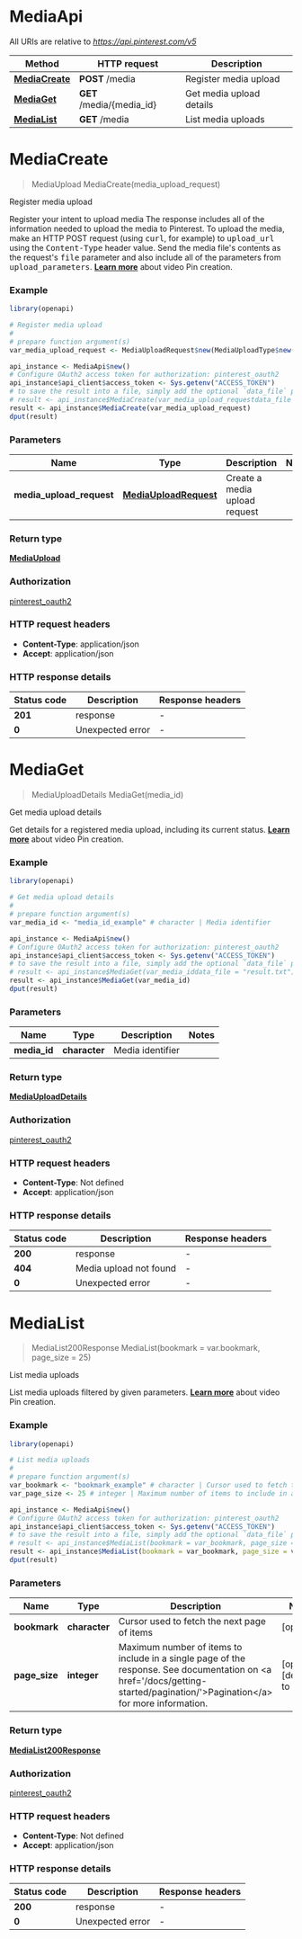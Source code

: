 # MediaApi

All URIs are relative to *https://api.pinterest.com/v5*

Method | HTTP request | Description
------------- | ------------- | -------------
[**MediaCreate**](MediaApi.md#MediaCreate) | **POST** /media | Register media upload
[**MediaGet**](MediaApi.md#MediaGet) | **GET** /media/{media_id} | Get media upload details
[**MediaList**](MediaApi.md#MediaList) | **GET** /media | List media uploads


# **MediaCreate**
> MediaUpload MediaCreate(media_upload_request)

Register media upload

Register your intent to upload media  The response includes all of the information needed to upload the media to Pinterest.  To upload the media, make an HTTP POST request (using <tt>curl</tt>, for example) to <tt>upload_url</tt> using the <tt>Content-Type</tt> header value. Send the media file's contents as the request's <tt>file</tt> parameter and also include all of the parameters from <tt>upload_parameters</tt>.  <strong><a href='/docs/content/content-creation/#Creating%20video%20Pins'>Learn more</a></strong> about video Pin creation.

### Example
```R
library(openapi)

# Register media upload
#
# prepare function argument(s)
var_media_upload_request <- MediaUploadRequest$new(MediaUploadType$new()) # MediaUploadRequest | Create a media upload request

api_instance <- MediaApi$new()
# Configure OAuth2 access token for authorization: pinterest_oauth2
api_instance$api_client$access_token <- Sys.getenv("ACCESS_TOKEN")
# to save the result into a file, simply add the optional `data_file` parameter, e.g.
# result <- api_instance$MediaCreate(var_media_upload_requestdata_file = "result.txt")
result <- api_instance$MediaCreate(var_media_upload_request)
dput(result)
```

### Parameters

Name | Type | Description  | Notes
------------- | ------------- | ------------- | -------------
 **media_upload_request** | [**MediaUploadRequest**](MediaUploadRequest.md)| Create a media upload request | 

### Return type

[**MediaUpload**](MediaUpload.md)

### Authorization

[pinterest_oauth2](../README.md#pinterest_oauth2)

### HTTP request headers

 - **Content-Type**: application/json
 - **Accept**: application/json

### HTTP response details
| Status code | Description | Response headers |
|-------------|-------------|------------------|
| **201** | response |  -  |
| **0** | Unexpected error |  -  |

# **MediaGet**
> MediaUploadDetails MediaGet(media_id)

Get media upload details

Get details for a registered media upload, including its current status.  <strong><a href='/docs/content/content-creation/#Creating%20video%20Pins'>Learn more</a></strong> about video Pin creation.

### Example
```R
library(openapi)

# Get media upload details
#
# prepare function argument(s)
var_media_id <- "media_id_example" # character | Media identifier

api_instance <- MediaApi$new()
# Configure OAuth2 access token for authorization: pinterest_oauth2
api_instance$api_client$access_token <- Sys.getenv("ACCESS_TOKEN")
# to save the result into a file, simply add the optional `data_file` parameter, e.g.
# result <- api_instance$MediaGet(var_media_iddata_file = "result.txt")
result <- api_instance$MediaGet(var_media_id)
dput(result)
```

### Parameters

Name | Type | Description  | Notes
------------- | ------------- | ------------- | -------------
 **media_id** | **character**| Media identifier | 

### Return type

[**MediaUploadDetails**](MediaUploadDetails.md)

### Authorization

[pinterest_oauth2](../README.md#pinterest_oauth2)

### HTTP request headers

 - **Content-Type**: Not defined
 - **Accept**: application/json

### HTTP response details
| Status code | Description | Response headers |
|-------------|-------------|------------------|
| **200** | response |  -  |
| **404** | Media upload not found |  -  |
| **0** | Unexpected error |  -  |

# **MediaList**
> MediaList200Response MediaList(bookmark = var.bookmark, page_size = 25)

List media uploads

List media uploads filtered by given parameters.  <strong><a href='/docs/content/content-creation/#Creating%20video%20Pins'>Learn more</a></strong> about video Pin creation.

### Example
```R
library(openapi)

# List media uploads
#
# prepare function argument(s)
var_bookmark <- "bookmark_example" # character | Cursor used to fetch the next page of items (Optional)
var_page_size <- 25 # integer | Maximum number of items to include in a single page of the response. See documentation on <a href='/docs/getting-started/pagination/'>Pagination</a> for more information. (Optional)

api_instance <- MediaApi$new()
# Configure OAuth2 access token for authorization: pinterest_oauth2
api_instance$api_client$access_token <- Sys.getenv("ACCESS_TOKEN")
# to save the result into a file, simply add the optional `data_file` parameter, e.g.
# result <- api_instance$MediaList(bookmark = var_bookmark, page_size = var_page_sizedata_file = "result.txt")
result <- api_instance$MediaList(bookmark = var_bookmark, page_size = var_page_size)
dput(result)
```

### Parameters

Name | Type | Description  | Notes
------------- | ------------- | ------------- | -------------
 **bookmark** | **character**| Cursor used to fetch the next page of items | [optional] 
 **page_size** | **integer**| Maximum number of items to include in a single page of the response. See documentation on &lt;a href&#x3D;&#39;/docs/getting-started/pagination/&#39;&gt;Pagination&lt;/a&gt; for more information. | [optional] [default to 25]

### Return type

[**MediaList200Response**](media_list_200_response.md)

### Authorization

[pinterest_oauth2](../README.md#pinterest_oauth2)

### HTTP request headers

 - **Content-Type**: Not defined
 - **Accept**: application/json

### HTTP response details
| Status code | Description | Response headers |
|-------------|-------------|------------------|
| **200** | response |  -  |
| **0** | Unexpected error |  -  |

